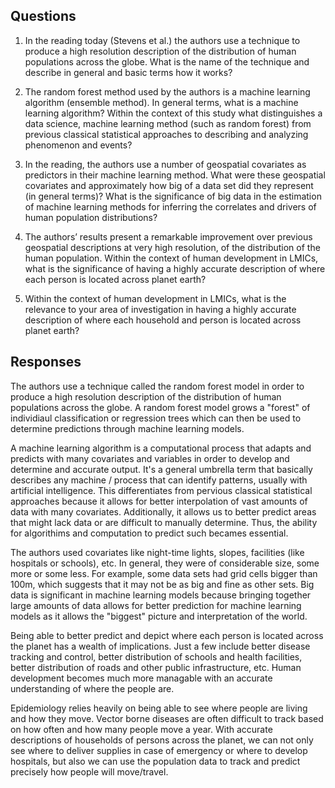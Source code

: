 ## Questions

1. In the reading today (Stevens et al.) the authors use a technique to produce a high resolution description of the distribution of human populations across the globe. What is the name of the technique and describe in general and basic terms how it works? 

2. The random forest method used by the authors is a machine learning algorithm (ensemble method). In general terms, what is a machine learning algorithm? Within the context of this study what distinguishes a data science, machine learning method (such as random forest) from previous classical statistical approaches to describing and analyzing phenomenon and events?

3. In the reading, the authors use a number of geospatial covariates as predictors in their machine learning method. What were these geospatial covariates and approximately how big of a data set did they represent (in general terms)? What is the significance of big data in the estimation of machine learning methods for inferring the correlates and drivers of human population distributions?

4. The authors’ results present a remarkable improvement over previous geospatial descriptions at very high resolution, of the distribution of the human population. Within the context of human development in LMICs, what is the significance of having a highly accurate description of where each person is located across planet earth?

5. Within the context of human development in LMICs, what is the relevance to your area of investigation in having a highly accurate description of where each household and person is located across planet earth?

## Responses

The authors use a technique called the random forest model in order to produce a high resolution description of the distribution of human populations across the globe. A random forest model grows a "forest" of individiaul classification or regression trees which can then be used to determine predictions through machine learning models. 

A machine learning algorithm is a computational process that adapts and predicts with many covariates and variables in order to develop and determine and accurate output. It's a general umbrella term that basically describes any machine / process that can identify patterns, usually with artificial intelligence. This differentiates from pervious classical statistical approaches because it allows for better interpolation of vast amounts of data with many covariates. Additionally, it allows us to better predict areas that might lack data or are difficult to manually determine. Thus, the ability for algorithims and computation to predict such becames essential.

The authors used covariates like night-time lights, slopes, facilities (like hospitals or schools), etc. In general, they were of considerable size, some more or some less. For example, some data sets had grid cells bigger than 100m, which suggests that it may not be as big and fine as other sets. Big data is significant in machine learning models because bringing together large amounts of data allows for better prediction for machine learning models as it allows the "biggest" picture and interpretation of the world. 

Being able to better predict and depict where each person is located across the planet has a wealth of implications. Just a few include better disease tracking and control, better distribution of schools and health facilities, better distribution of roads and other public infrastructure, etc. Human development becomes much more managable with an accurate understanding of where the people are.

Epidemiology relies heavily on being able to see where people are living and how they move. Vector borne diseases are often difficult to track based on how often and how many people move a year. With accurate descriptions of households of persons across the planet, we can not only see where to deliver supplies in case of emergency or where to develop hospitals, but also we can use the population data to track and predict precisely how people will move/travel. 
